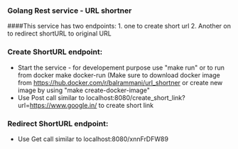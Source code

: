 ### Golang Rest service - URL shortner
####This service has two endpoints:
    1. one to create short url
    2. Another on to redirect shortURL to original URL

### Create ShortURL endpoint:
* Start the service - for developement purpose use "make run" or to run from docker make docker-run (Make sure to download docker image from https://hub.docker.com/r/balrammani/url_shortner or create new image by using "make create-docker-image"
* Use Post call similar to localhost:8080/create_short_link?url=https://www.google.in/ to create short link

### Redirect ShortURL endpoint:
* Use Get call similar to localhost:8080/xnnFrDFW89

